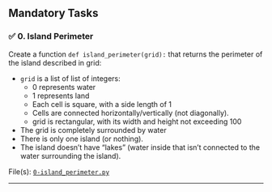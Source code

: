 

## Mandatory Tasks

### :white_check_mark: 0. Island Perimeter
Create a function `def island_perimeter(grid):` that returns the perimeter of the island described in grid:

* `grid` is a list of list of integers:
    * 0 represents water
    * 1 represents land
    * Each cell is square, with a side length of 1
    * Cells are connected horizontally/vertically (not diagonally).
    * grid is rectangular, with its width and height not exceeding 100
* The grid is completely surrounded by water
* There is only one island (or nothing).
* The island doesn’t have “lakes” (water inside that isn’t connected to the water surrounding the island).

File(s): [`0-island_perimeter.py`](./0-island_perimeter.py)

---

